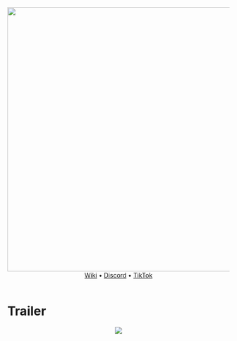 <div align="center">
  <img src="https://github.com/NextFightNetwork/.github/assets/114857048/8331ffa6-0a13-4770-90ed-556b6fe6b586" width="600px"><br>
  <a href="https://github.com/NextFightNetwork/Wiki/wiki">Wiki</a> •
  <a href="https://discord.gg/ZXvGT8uMD3">Discord</a> •
  <a href="https://tiktok.com/@nextfight.net">TikTok</a>
</div>  
<br>

# Trailer
<div align="center">
  <a href="https://www.youtube.com/watch?v=z8E2sYGbRKU">
    <img src="https://github.com/NextFightNetwork/.github/assets/114857048/1d6bc5fb-4c24-43e3-8bdb-88202acb1892">
  </a>
</div>
